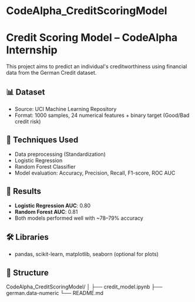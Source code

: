 # CodeAlpha_CreditScoringModel
# Credit Scoring Model – CodeAlpha Internship

This project aims to predict an individual's creditworthiness using financial data from the German Credit dataset.

## 📊 Dataset
- Source: UCI Machine Learning Repository
- Format: 1000 samples, 24 numerical features + binary target (Good/Bad credit risk)

## 🧪 Techniques Used
- Data preprocessing (Standardization)
- Logistic Regression
- Random Forest Classifier
- Model evaluation: Accuracy, Precision, Recall, F1-score, ROC AUC

## 🧾 Results
- **Logistic Regression AUC**: 0.80
- **Random Forest AUC**: 0.81
- Both models performed well with ~78–79% accuracy

## 🛠 Libraries
- pandas, scikit-learn, matplotlib, seaborn (optional for plots)

## 📂 Structure
CodeAlpha_CreditScoringModel/
│
├── credit_model.ipynb
├── german.data-numeric
└── README.md
